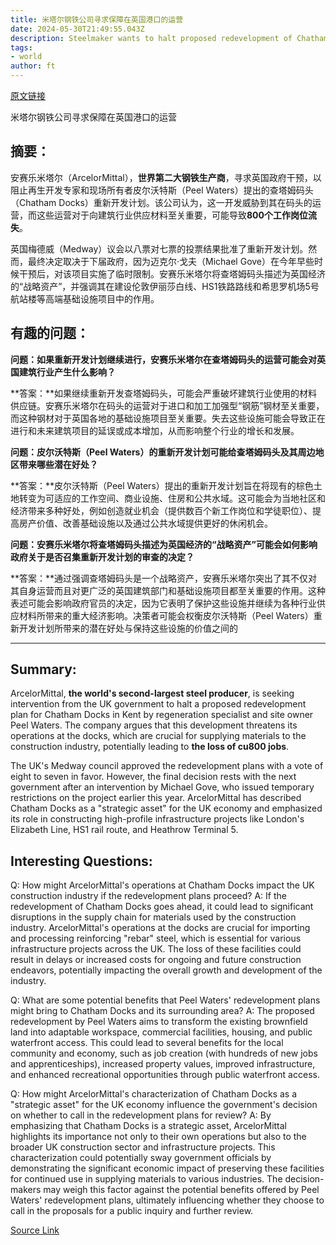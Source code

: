 ```yaml
---
title: 米塔尔钢铁公司寻求保障在英国港口的运营
date: 2024-05-30T21:49:55.043Z
description: Steelmaker wants to halt proposed redevelopment of Chatham Docks, saying it threatens 800 jobs
tags: 
- world
author: ft
---
```


[原文链接](https://ft.com/content/27c3c0ec-b52c-4a83-917e-be24847c4e39)

米塔尔钢铁公司寻求保障在英国港口的运营

## 摘要：
安赛乐米塔尔（ArcelorMittal），**世界第二大钢铁生产商**，寻求英国政府干预，以阻止再生开发专家和现场所有者皮尔沃特斯（Peel Waters）提出的查塔姆码头（Chatham Docks）重新开发计划。该公司认为，这一开发威胁到其在码头的运营，而这些运营对于向建筑行业供应材料至关重要，可能导致**800个工作岗位流失**。

英国梅德威（Medway）议会以八票对七票的投票结果批准了重新开发计划。然而，最终决定取决于下届政府，因为迈克尔·戈夫（Michael Gove）在今年早些时候干预后，对该项目实施了临时限制。安赛乐米塔尔将查塔姆码头描述为英国经济的“战略资产”，并强调其在建设伦敦伊丽莎白线、HS1铁路路线和希思罗机场5号航站楼等高端基础设施项目中的作用。

## 有趣的问题：

**问题：如果重新开发计划继续进行，安赛乐米塔尔在查塔姆码头的运营可能会对英国建筑行业产生什么影响？**

**答案：**如果继续重新开发查塔姆码头，可能会严重破坏建筑行业使用的材料供应链。安赛乐米塔尔在码头的运营对于进口和加工加强型“钢筋”钢材至关重要，而这种钢材对于英国各地的基础设施项目至关重要。失去这些设施可能会导致正在进行和未来建筑项目的延误或成本增加，从而影响整个行业的增长和发展。

**问题：皮尔沃特斯（Peel Waters）的重新开发计划可能给查塔姆码头及其周边地区带来哪些潜在好处？**

**答案：**皮尔沃特斯（Peel Waters）提出的重新开发计划旨在将现有的棕色土地转变为可适应的工作空间、商业设施、住房和公共水域。这可能会为当地社区和经济带来多种好处，例如创造就业机会（提供数百个新工作岗位和学徒职位）、提高房产价值、改善基础设施以及通过公共水域提供更好的休闲机会。

**问题：安赛乐米塔尔将查塔姆码头描述为英国经济的“战略资产”可能会如何影响政府关于是否召集重新开发计划的审查的决定？**

**答案：**通过强调查塔姆码头是一个战略资产，安赛乐米塔尔突出了其不仅对其自身运营而且对更广泛的英国建筑部门和基础设施项目都至关重要的作用。这种表述可能会影响政府官员的决定，因为它表明了保护这些设施并继续为各种行业供应材料所带来的重大经济影响。决策者可能会权衡皮尔沃特斯（Peel Waters）重新开发计划所带来的潜在好处与保持这些设施的价值之间的

---

## Summary:
ArcelorMittal, **the world's second-largest steel producer**, is seeking intervention from the UK government to halt a proposed redevelopment plan for Chatham Docks in Kent by regeneration specialist and site owner Peel Waters. The company argues that this development threatens its operations at the docks, which are crucial for supplying materials to the construction industry, potentially leading to **the loss of cu800 jobs**.

The UK's Medway council approved the redevelopment plans with a vote of eight to seven in favor. However, the final decision rests with the next government after an intervention by Michael Gove, who issued temporary restrictions on the project earlier this year. ArcelorMittal has described Chatham Docks as a "strategic asset" for the UK economy and emphasized its role in constructing high-profile infrastructure projects like London's Elizabeth Line, HS1 rail route, and Heathrow Terminal 5.

## Interesting Questions:
Q: How might ArcelorMittal's operations at Chatham Docks impact the UK construction industry if the redevelopment plans proceed?
A: If the redevelopment of Chatham Docks goes ahead, it could lead to significant disruptions in the supply chain for materials used by the construction industry. ArcelorMittal's operations at the docks are crucial for importing and processing reinforcing "rebar" steel, which is essential for various infrastructure projects across the UK. The loss of these facilities could result in delays or increased costs for ongoing and future construction endeavors, potentially impacting the overall growth and development of the industry.

Q: What are some potential benefits that Peel Waters' redevelopment plans might bring to Chatham Docks and its surrounding area?
A: The proposed redevelopment by Peel Waters aims to transform the existing brownfield land into adaptable workspace, commercial facilities, housing, and public waterfront access. This could lead to several benefits for the local community and economy, such as job creation (with hundreds of new jobs and apprenticeships), increased property values, improved infrastructure, and enhanced recreational opportunities through public waterfront access.

Q: How might ArcelorMittal's characterization of Chatham Docks as a "strategic asset" for the UK economy influence the government's decision on whether to call in the redevelopment plans for review?
A: By emphasizing that Chatham Docks is a strategic asset, ArcelorMittal highlights its importance not only to their own operations but also to the broader UK construction sector and infrastructure projects. This characterization could potentially sway government officials by demonstrating the significant economic impact of preserving these facilities for continued use in supplying materials to various industries. The decision-makers may weigh this factor against the potential benefits offered by Peel Waters' redevelopment plans, ultimately influencing whether they choose to call in the proposals for a public inquiry and further review.

[Source Link](https://ft.com/content/27c3c0ec-b52c-4a83-917e-be24847c4e39)

